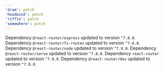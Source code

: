 ```yaml
---
'dram': patch
'headwind': patch
'riffle': patch
'somewhere': patch
---
```

Dependency `@react-router/express` updated to version `^7.8.0`. Dependency `@react-router/fs-routes` updated to version `^7.8.0`.
Dependency `@react-router/node` updated to version `^7.8.0`.
Dependency `@react-router/serve` updated to version `^7.8.0`.
Dependency `react-router` updated to version `^7.8.0`.
Dependency `@react-router/dev` updated to version `^7.8.0`.
